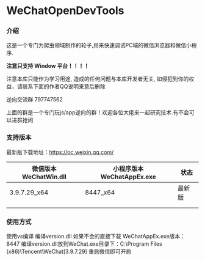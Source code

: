 # WeChatOpenDevTools
### 介绍

这是一个专门为爬虫领域制作的轮子,用来快速调试PC端的微信浏览器和微信小程序.

**注意只支持 Window 平台！！！！**

注意本库只能作为学习用途, 造成的任何问题与本库开发者无关, 如侵犯到你的权益，请联系下面的作者QQ说明来意后删除

逆向交流群 797747562

上面的群是一个专门玩js/app逆向的群！欢迎各位大佬来一起研究技术.有不会可以进群抢问


### 支持版本
最新版下载地址：https://pc.weixin.qq.com/

| 微信版本 WeChatWin.dll | 小程序版本  WeChatAppEx.exe | 状态   |
| ---------------------- | --------------------------- | ------ |
| 3.9.7.29_x64           | 8447_x64                    | 最新版 |
|                        |                             |        |
|                        |                             |        |

### 使用方式
使用vs编译 编译version.dll 如果不会的直接下载
WeChatAppEx.exe版本：8447
编译version.dll放到WeChat.exe目录下：C:\Program Files (x86)\Tencent\WeChat\[3.9.7.29]
重启微信即可开启


